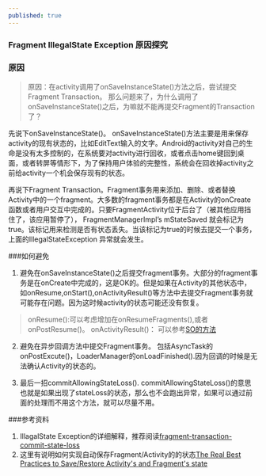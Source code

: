 ```yaml
---
published: true
---
```

### Fragment IllegalState Exception 原因探究

### 原因
>原因：在activity调用了onSaveInstanceState()方法之后，尝试提交Fragment Transaction。
那么问题来了，为什么调用了onSaveInstanceState()之后，为嘛就不能再提交Fragment的Transaction了？

先说下onSaveInstanceState()。
onSaveInstanceState()方法主要是用来保存activity的现有状态的，比如EditText输入的文字。Android的activity对自己的生命是没有太多控制的，在系统要对activity进行回收，或者点击home键回到桌面，或者转屏等情形下，为了保持用户体验的完整性，系统会在回收掉activity之前给activity一个机会保存现有的状态。

再说下Fragment Transaction。Fragment事务用来添加、删除、或者替换Activity中的一个fragment。大多数的fragment事务都是在Activity的onCreate函数或者用户交互中完成的。只要FragmentActivity位于后台了（被其他应用挡住了，该应用暂停了）， FragmentManagerImpl’s
mStateSaved 就会标记为true。该标记用来检测是否有状态丢失。当该标记为true的时候去提交一个事务，上面的IllegalStateException 异常就会发生。

###如何避免
1. 避免在onSaveInstanceState()之后提交fragment事务。大部分的fragment事务是在onCreate中完成的，这是OK的。但是如果在Activity的其他状态中，如onResume,onStart(),onActivityResult()等方法中去提交Fragment事务就可能存在问题。因为这时候activity的状态可能还没有恢复。
> onResume():可以考虑增加在onResumeFragments(),或者onPostResume()。 
> onActivityResult()： 可以参考[SO的方法](http://stackoverflow.com/questions/16265733/failure-delivering-result-onactivityforresult)

2. 避免在异步回调方法中提交Fragment事务。
包括AsyncTask的onPostExcute()，LoaderManager的onLoadFinished().因为回调的时候是无法确认Activity的状态的。

3. 最后一招commitAllowingStateLoss().
commitAllowingStateLoss()的意思也就是如果出现了stateLoss的状态，那么也不会跑出异常，如果可以通过前面的处理而不用这个方法，就可以尽量不用。

###参考资料
1. IllagalState Exception的详细解释，推荐阅读[fragment-transaction-commit-state-loss](http://www.androiddesignpatterns.com/2013/08/fragment-transaction-commit-state-loss.html)
2. 这里有说明如何实现自动保存Fragment/Activity的的状态[The Real Best Practices to Save/Restore Activity's and Fragment's state](https://inthecheesefactory.com/blog/fragment-state-saving-best-practices/en)
